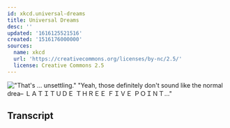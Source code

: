 ```yaml
---
id: xkcd.universal-dreams
title: Universal Dreams
desc: ''
updated: '1616125521516'
created: '1516176000000'
sources:
  name: xkcd
  url: 'https://creativecommons.org/licenses/by-nc/2.5/'
  license: Creative Commons 2.5
---
```

!["That's ... unsettling." "Yeah, those definitely don't sound like the normal drea– ＬＡＴＩＴＵＤＥ ＴＨＲＥＥ ＦＩＶＥ ＰＯＩＮＴ..." ](https://imgs.xkcd.com/comics/universal_dreams.png)

## Transcript
